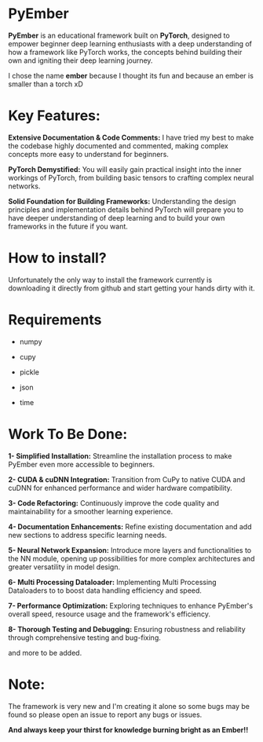 # PyEmber

**PyEmber** is an educational framework built on **PyTorch**, designed to empower beginner deep learning enthusiasts with a deep understanding of how a framework like PyTorch works, the concepts behind building their own and igniting their deep learning journey.

I chose the name **ember** because I thought its fun and because an ember is smaller than a torch xD

# Key Features:

**Extensive Documentation & Code Comments:** I have tried my best to make the codebase highly documented and commented, making complex concepts more easy to understand for beginners.

**PyTorch Demystified:** You will easily gain practical insight into the inner workings of PyTorch, from building basic tensors to crafting complex neural networks.

**Solid Foundation for Building Frameworks:** Understanding the design principles and implementation details behind PyTorch will prepare you to have deeper understanding of deep learning and to build your own frameworks in the future if you want.

# How to install?

Unfortunately the only way to install the framework currently is downloading it directly from github and start getting your hands dirty with it.

# Requirements

- numpy

- cupy

- pickle

- json 

- time 

# Work To Be Done:

**1- Simplified Installation:** Streamline the installation process to make PyEmber even more accessible to beginners.

**2- CUDA & cuDNN Integration:** Transition from CuPy to native CUDA and cuDNN for enhanced performance and wider hardware compatibility.

**3- Code Refactoring:** Continuously improve the code quality and maintainability for a smoother learning experience.

**4- Documentation Enhancements:** Refine existing documentation and add new sections to address specific learning needs.

**5- Neural Network Expansion:** Introduce more layers and functionalities to the NN module, opening up possibilities for more complex architectures and greater versatility in model design.

**6- Multi Processing Dataloader:** Implementing Multi Processing Dataloaders to to boost data handling efficiency and speed.

**7- Performance Optimization:** Exploring techniques to enhance PyEmber's overall speed, resource usage and the framework's efficiency.

**8- Thorough Testing and Debugging:** Ensuring robustness and reliability through comprehensive testing and bug-fixing.

and more to be added.

# Note:
The framework is very new and I'm creating it alone so some bugs may be found so please open an issue to report any bugs or issues.

**And always keep your thirst for knowledge burning bright as an Ember!!**
